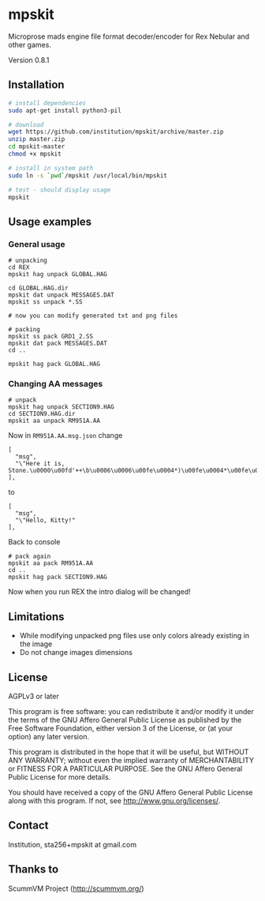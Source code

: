 mpskit
======

Microprose mads engine file format decoder/encoder for Rex Nebular and other games.

Version 0.8.1

Installation
------------

```bash
# install dependencies
sudo apt-get install python3-pil

# download
wget https://github.com/institution/mpskit/archive/master.zip
unzip master.zip
cd mpskit-master
chmod +x mpskit

# install in system path
sudo ln -s `pwd`/mpskit /usr/local/bin/mpskit

# test - should display usage
mpskit
```

Usage examples
--------------

### General usage ###

	# unpacking
	cd REX
	mpskit hag unpack GLOBAL.HAG

	cd GLOBAL.HAG.dir
	mpskit dat unpack MESSAGES.DAT
	mpskit ss unpack *.SS

	# now you can modify generated txt and png files

	# packing
	mpskit ss pack GRD1_2.SS
	mpskit dat pack MESSAGES.DAT
	cd ..

	mpskit hag pack GLOBAL.HAG
	

### Changing AA messages ###

	# unpack
	mpskit hag unpack SECTION9.HAG
	cd SECTION9.HAG.dir
	mpskit aa unpack RM951A.AA


Now in `RM951A.AA.msg.json` change

    [
      "msg",
      "\"Here it is, Stone.\u0000\u00fd'++\b\u0006\u0006\u00fe\u0004*)\u00fe\u0004*\u00fe\u0004\u001a\u0016\u001d\u0004\u0018\u0016\u0017\u0017\u0017\u0019\u0007\u00ff\u00fe\u00fe\u0005\u00fd\u0002\u0006\u000e\t\b\u00fe\u0004)*)\u00fe\u0004"
    ],

to

    [
      "msg",
      "\"Hello, Kitty!"      
    ],


Back to console

	# pack again
	mpskit aa pack RM951A.AA
	cd ..
	mpskit hag pack SECTION9.HAG


Now when you run REX the intro dialog will be changed!


Limitations
-----------

* While modifying unpacked png files use only colors already existing in the image
* Do not change images dimensions


License
-------
AGPLv3 or later

This program is free software: you can redistribute it and/or modify
it under the terms of the GNU Affero General Public License as published by
the Free Software Foundation, either version 3 of the License, or
(at your option) any later version.

This program is distributed in the hope that it will be useful,
but WITHOUT ANY WARRANTY; without even the implied warranty of
MERCHANTABILITY or FITNESS FOR A PARTICULAR PURPOSE.  See the
GNU Affero General Public License for more details.

You should have received a copy of the GNU Affero General Public License
along with this program.  If not, see <http://www.gnu.org/licenses/>.

Contact
-------
Institution, sta256+mpskit at gmail.com

Thanks to
---------
ScummVM Project (http://scummvm.org/)







